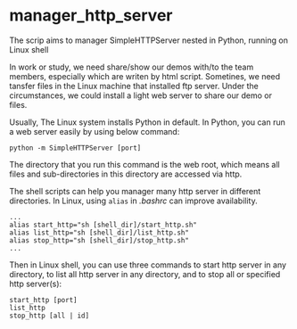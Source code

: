 # manager_http_server
The scrip aims to manager SimpleHTTPServer nested in Python, running on Linux shell

In work or study, we need share/show our demos with/to the team members, especially which are writen by html script. Sometines, we need tansfer files in the Linux machine that installed ftp server. Under the circumstances, we could install a light web server to share our demo or files. 

Usually, The Linux system installs Python in default. In Python, you can run a web server easily by using below command:

	python -m SimpleHTTPServer [port]

The directory that you run this command is the web root, which means all files and sub-directories in this directory are accessed via http.

The shell scripts can help you manager many http server in different directories. In Linux, using `alias` in *.bashrc* can improve availability.

	...
	alias start_http="sh [shell_dir]/start_http.sh"
	alias list_http="sh [shell_dir]/list_http.sh"
	alias stop_http="sh [shell_dir]/stop_http.sh"
	...

Then in Linux shell, you can use three commands to start http server in any directory, to list all http server in any directory, and to stop all or specified http server(s):

	start_http [port]
	list_http
	stop_http [all | id]

